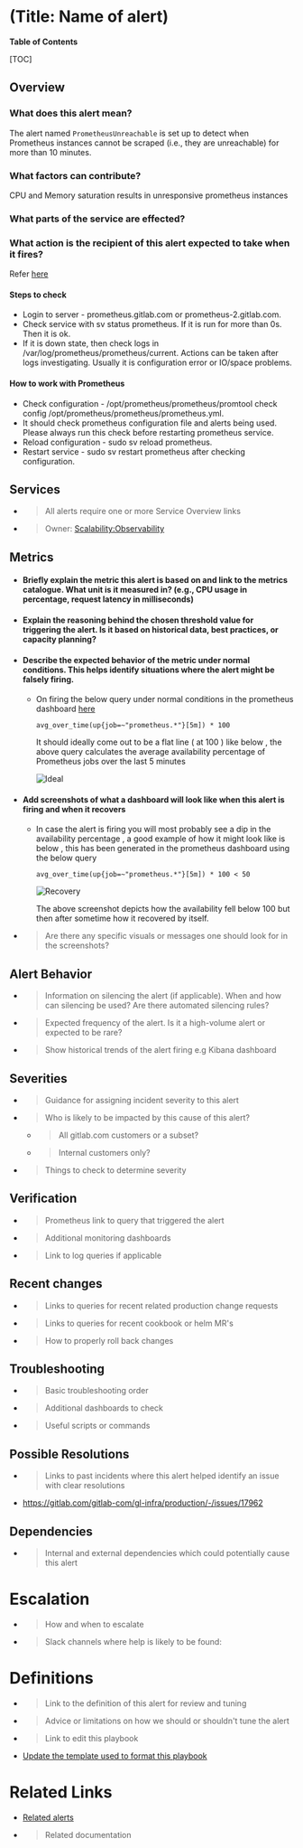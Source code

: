 # (Title: Name of alert)

**Table of Contents**

[TOC]

## Overview

### What does this alert mean?

The alert named `PrometheusUnreachable` is set up to detect when Prometheus instances cannot be scraped (i.e., they are unreachable) for more than 10 minutes.

###  What factors can contribute?

CPU and Memory saturation results in unresponsive prometheus instances

###  What parts of the service are effected?

###  What action is the recipient of this alert expected to take when it fires?

Refer [here](https://gitlab.com/gitlab-com/runbooks/-/blob/2cd0f564d4d4d2483e7ee413945726d975e39c90/troubleshooting/prometheus-is-down.md)

#### Steps to check

- Login to server - prometheus.gitlab.com or prometheus-2.gitlab.com.
- Check service with sv status prometheus. If it is run for more than 0s. Then it is ok.
- If it is down state, then check logs in /var/log/prometheus/prometheus/current. Actions can be taken after logs investigating. Usually it is configuration error or IO/space problems.


#### How to work with Prometheus

- Check configuration - /opt/prometheus/prometheus/promtool check config /opt/prometheus/prometheus/prometheus.yml.
- It should check prometheus configuration file and alerts being used. Please always run this check before restarting prometheus      service.
- Reload configuration - sudo sv reload prometheus.
- Restart service - sudo sv restart prometheus after checking configuration.

## Services

- > All alerts require one or more Service Overview links
- > Owner: [Scalability:Observability](https://handbook.gitlab.com/handbook/engineering/infrastructure/team/scalability/observability/)

## Metrics

- #### Briefly explain the metric this alert is based on and link to the metrics catalogue. What unit is it measured in? (e.g., CPU usage in percentage, request latency in milliseconds)

- #### Explain the reasoning behind the chosen threshold value for triggering the alert. Is it based on historical data, best practices, or capacity planning?

- #### Describe the expected behavior of the metric under normal conditions. This helps identify situations where the alert might be falsely firing.

  - On firing the below query under normal conditions in the prometheus dashboard [here](https://prometheus.ops.gitlab.net/graph?g0.expr=avg_over_time(up%7Bjob%3D~%22prometheus.*%22%7D%5B5m%5D)%20*%20100%20&g0.tab=0&g0.stacked=0&g0.show_exemplars=0&g0.range_input=1h)

    `avg_over_time(up{job=~"prometheus.*"}[5m]) * 100 `

    It should ideally come out to be a flat line ( at 100 ) like below , the above query calculates the average availability percentage of Prometheus jobs over the last 5 minutes

    ![Ideal](ideal.png)

- #### Add screenshots of what a dashboard will look like when this alert is firing and when it recovers

  - In case the alert is firing you will most probably see a dip in the availability percentage , a good example of how it might
    look like is  below , this has been generated in the prometheus dashboard using the below query

    `avg_over_time(up{job=~"prometheus.*"}[5m]) * 100 < 50`

    ![Recovery](recovery.png)

    The above screenshot depicts how the availability fell below 100 but then after sometime how it recovered by itself.

- > Are there any specific visuals or messages one should look for in the screenshots?

## Alert Behavior

- > Information on silencing the alert (if applicable). When and how can silencing be used? Are there automated silencing rules?
- > Expected frequency of the alert. Is it a high-volume alert or expected to be rare?
- > Show historical trends of the alert firing e.g  Kibana dashboard

## Severities

- > Guidance for assigning incident severity to this alert
- > Who is likely to be impacted by this cause of this alert?
  - > All gitlab.com customers or a subset?
  - > Internal customers only?
- > Things to check to determine severity

## Verification

- > Prometheus link to query that triggered the alert
- > Additional monitoring dashboards
- > Link to log queries if applicable

## Recent changes

- > Links to queries for recent related production change requests
- > Links to queries for recent cookbook or helm MR's
- > How to properly roll back changes

## Troubleshooting

- > Basic troubleshooting order
- > Additional dashboards to check
- > Useful scripts or commands

## Possible Resolutions

- > Links to past incidents where this alert helped identify an issue with clear resolutions

- https://gitlab.com/gitlab-com/gl-infra/production/-/issues/17962


## Dependencies

- > Internal and external dependencies which could potentially cause this alert

# Escalation

- > How and when to escalate
- > Slack channels where help is likely to be found:

# Definitions

- > Link to the definition of this alert for review and tuning
- > Advice or limitations on how we should or shouldn't tune the alert
- > Link to edit this playbook
- [Update the template used to format this playbook](https://gitlab.com/gitlab-com/runbooks/-/edit/master/docs/template-alert-playbook.md?ref_type=heads)

# Related Links

- [Related alerts](./)
- > Related documentation
